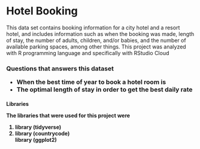 <h1>Hotel Booking</h1>
<p></p>
<p>This data set contains booking information for a city hotel and a resort hotel, and includes information such as when the booking was made, length of stay, the number of adults, children, and/or babies, and the number of available parking spaces, 
among other things.
This project was analyzed with R programming language and 
specifically with RStudio Cloud</p>
<h3>Questions that answers this dataset
<ul>
<li>When the best time of year to book a hotel room is</li>
<li>The optimal length of stay in order to get the best daily rate</li>
</ul></h3>
<h4>Libraries
<p>The libraries that were used for this project were
<ol>
<li>library (tidyverse)</li>
<li>library (countrycode)</li>
library (ggplot2)</ol></h4>
